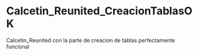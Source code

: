 # Calcetin_Reunited_CreacionTablasOK
Calcetin_Reunited con la parte de creacion de tablas perfectamente funcional
